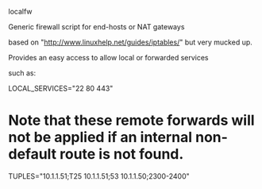 localfw

Generic firewall script for end-hosts or NAT gateways

based on "http://www.linuxhelp.net/guides/iptables/"  but very mucked up.

Provides an easy access to allow local or forwarded services

such as:

LOCAL_SERVICES="22 80 443"

# Note that these remote forwards will not be applied if an internal non-default route is not found.

TUPLES="10.1.1.51;T25 10.1.1.51;53 10.1.1.50;2300-2400"


